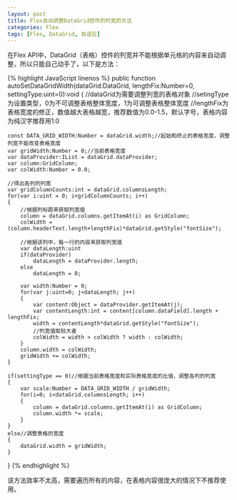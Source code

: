 ```yaml
---
layout: post
title: Flex自动调整DataGrid控件的列宽的方法
categories: Flex
tags: [Flex, DataGrid, 自适应]
---
```


在Flex API中，DataGrid（表格）控件的列宽并不能根据单元格的内容来自动调整，所以只能自己动手了，以下是方法：

{% highlight JavaScript linenos %}
public function autoSetDataGridWidth(dataGrid:DataGrid,
                                    lengthFix:Number=0,
                                    settingType:uint=0):void
{
	//dataGrid为需要调整列宽的表格对象
	//setingType为设置类型，0为不可调整表格整体宽度，1为可调整表格整体宽度
	//lengthFix为表格宽度的修正，数值越大表格越宽，推荐数值为0.0-1.5，默认字号，表格内容为纯汉字推荐用1.0

	const DATA_GRID_WIDTH:Number = dataGrid.width;//起始和终止的表格宽度，调整列宽不能改变表格宽度
	var gridWidth:Number = 0;//当前表格宽度
	var dataProvider:IList = dataGrid.dataProvider;
	var column:GridColumn;
	var colWidth:Number = 0.0;

	//得出各列的列宽
	var gridColumnCounts:int = dataGrid.columnsLength;
	for(var i:uint = 0; i<gridColumnCounts; i++)
	{
		//根据列标题来获取列宽值
		column = dataGrid.columns.getItemAt(i) as GridColumn;
		colWidth = (column.headerText.length+lengthFix)*dataGrid.getStyle("fontSize");

		//根据该列中，每一行的内容来获取列宽值
		var dataLength:uint
		if(dataProvider)
			dataLength = dataProvider.length;
		else
			dataLength = 0;

		var width:Number = 0;
		for(var j:uint=0; j<dataLength; j++)
		{
			var content:Object = dataProvider.getItemAt(j);
			var contentLength:int = content[column.dataField].length + lengthFix;
			width = contentLength*dataGrid.getStyle("fontSize");
			//列宽值取较大者
			colWidth = width > colWidth ? width : colWidth;
		}
		column.width = colWidth;
		gridWidth += colWidth;
	}

	if(settingType == 0)//根据当前表格宽度和实际表格宽度的比值，调整各列的列宽
	{
		var scale:Number = DATA_GRID_WIDTH / gridWidth;
		for(i=0; i<dataGrid.columnsLength; i++)
		{
			column = dataGrid.columns.getItemAt(i) as GridColumn;
			column.width *= scale;
		}
	}
	else//调整表格的宽度
	{
		dataGrid.width = gridWidth;
	}
}
{% endhighlight %}

该方法效率不太高，需要遍历所有的内容，在表格内容很庞大的情况下不推荐使用。
